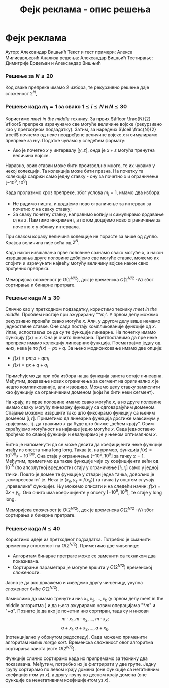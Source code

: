 ﻿---
title: Фејк реклама - опис решења
---

# Фејк реклама

Аутор: Александар Вишњић
Текст и тест примери: Алекса Милисављевић
Анализа решења: Александар Вишњић
Тестирање: Димитрије Ердељан и Александар Вишњић

### ﻿Решење за $N\leq 20$
Код сваке препреке имамо $2$ избора, те рекурзивно решење даје сложеност $2^N$,

### ﻿Решење када $m_i=1$ за свако $1\leq i\leq N$ и $N \leq 30$
Користимо *meet in the middle* технику. За првих $\lfloor \frac{N}{2} \rfloor$ препрека израчунамо све могуће величине војске (рекурзивно као у претходном подзадатку). Затим, за наредних $\lceil \frac{N}{2} \rceil$ почнемо од неке неодређене величине војске $x$ и симулирамо препреке за њу. Податке чувамо у следећем формату:

* Ако је почетно $x$ у интервалу $[y,z]$, онда је $x+s$ могућа тренутна величина војске.

Наравно, ових ставки може бити произвољно много, те их чувамо у некој колекцији. Та колекција може бити празна. На почетку та колекција садржи само једну ставку - ону за почетно $x$ и ограничење $[-10^9,10^9]$

 Када пролазимо кроз препреке, због услова $m_i=1$, имамо два избора:

* Не радимо ништа, и додајемо ново ограничење за интервал за почетно $x$ на сваку ставку;
* За сваку почетну ставку, направимо копију и симулирамо додавање $a_i$ на $x$. Памтимо инкремент, а потом додајемо ново ограничење за почетно $x$ у облику интервала. 

При сваком кораку величина колекције не порасте за више од дупло. Крајња величина није већа од $2^N$. 

Када након извшавања прве половине сазнамо свако могуће $x$, а након извршавања друге половине добијемо све могуће ставке, можемо их спојити и израчунати највећу могућу величину војске након свих прођених препрека.

Меморијска сложеност је $O(2^{N/2})$, док је временска $O(2^{N/2} \cdot N)$ због сортирања и бинарне претраге.

### ﻿Решење када $N \leq 30$
Слично као у претходном подзадатку, користимо технику *meet in the middle*. Проблем настаје при ажурирању "*$m_i$". У првом делу можемо рекурзивно пронаћи свако могуће $x$. Али, у другом делу више немамо једноставне ставке. Оне сада постају компликованије функције од $x$. Ипак, испоставља се да су те функције линеарне. На почетку имамо функцију $f(x)=x$. Она је очито линеарна. Претпоставимо да пре неке препреке имамо колекцију линеарних функција. Посматрајмо једну од њих, нека је то $f(x)=p x + q$. За њено модификовање имамо две опције:

* $f(x)=p m_i x + q m_i$
* $f(x) = px + q + a_i$

Примећујемо да при оба избора наша функција заиста остаје линеарна. Међутим, додавање нових ограничења за сегмент на оригинално $x$ је нешто компликованије, али изводиво. Можемо целу ставку замислити као функцију са ограниченим доменом (који ће бити неки сегмент).

На крају, из прве половине имамо свако могуће $x$, а из друге половине имамо сваку могућу линеарну функцију са одговарајућим доменом. Спајање можемо извршити тако што фиксирамо функцију са њеним доменом $[l,r]$. Приметимо да линеарна функција достиже максимум у крајевима, тј. да тражимо $x$ да буде што ближе „већем крају“. Овим скраћујемо могућност на највише једно могуће $x$. Сада једноставно прођемо по свакој функцији и евалуирамо је у њеном оптималном $x$.

Битно је напоменути да се може десити да коефицијенти неке функције изађу из опсега типа long long. Таква је, на пример, функција $f(x)=10^{100}x -10^{100}$. Она стаје у ограничење $[-10^9,10^9]$ за тачку $x=1$. Међутим, приметимо да такве функције чији су коефицијенти већи од $10^{18}$ (по апсолутној вредности) стају у ограничење $[l_i,r_i]$ само у једној тачки. Пошто је домен те функције у ствари једна тачка, довољно је „компресовати“ је. Нека је $(x_e,y_e=f(x_e))$ та тачка (у општем случају „превелике“ функције). Њу можемо описати и на следећи начин: $f(x) = 0x + y_e$. Она очито има коефицијенте у опсегу $[-10^9,10^9]$, те стаје у long long.

Меморијска сложеност је $O(2^{N/2})$, док је временска $O(2^{N/2} \cdot N)$ због сортирања и бинарне претраге.

### Решење када $N \leq 40$

Користимо идеје из претходног подзадатка. Потребно је смањити временску сложеност на $O(2^{N/2})$. Приметимо две чињенице:

* Алгоритам бинарне претраге може се заменити са техником два показивача.
* Сортирање параметара је могуће вршити у $O(2^{N/2})$ временској сложености.

Јасно је да ако докажемо и изведемо другу чињеницу, укупна сложеност биће $O(2^{N/2})$.

Замислимо да имамо тренутни низ $x_1,x_2,\ldots ,x_k$ (у првом делу meet in the middle алгоритма ) и да њега ажурирамо новим операцијама "*$m$" и "+$a$". Познато је да ако је почетни низ сортиран, тада су и низови $$m\cdot x_1,m\cdot x_2, \ldots, m\cdot x_k;$$ $$a+x_1, a+x_2, \ldots ,a+x_k.$$ (потенцијално у обрнутом редоследу). Сада можемо применити алгоритам налик *merge sort*. Временска сложеност овог алгоритма сортирања заиста јесте $O(2^{N/2})$.

Функције слично сортирамо када их припремамо за технику два показивача. Међутим, потребно их је филтрирати у две групе. Једну групу сортирамо по левом крају домена (оне функције са негативним коефицијентом уз $x$), а другу групу по десном крају домена (оне функције са ненегативним коефицијентом уз $x$).



